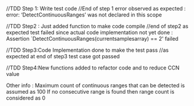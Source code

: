 //TDD Step 1: Write test code
//End of step 1 error observed as expected : error: ‘DetectContinuousRanges’ was not declared in this scope

//TDD Step2 : Just added function to make code compile
  //end of step2 as expected test failed since actual code implementation not yet done : Assertion `DetectContinuousRanges(currentsamplesarray) == 2' failed

 //TDD Step3:Code Implementation done to make the test pass
//as expected at end of step3 test case got passed

//TDD Step4:New functions added to refactor code and to reduce CCN value


Other info :
Maximum count of continuous ranges that can be detected is assumed as 100
If no consecutive range is found then range count is considered as 0
